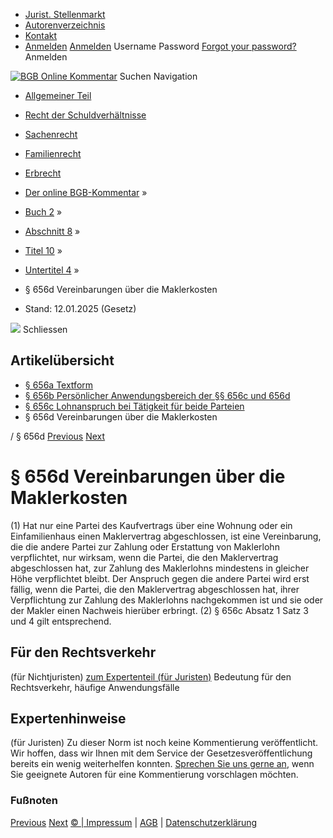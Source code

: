   * [Jurist. Stellenmarkt](https://bgb.kommentar.de/Buch-2/Abschnitt-8/Titel-10/Untertitel-4/</job-board> "Jurist. Stellenmarkt")
  * [Autorenverzeichnis](https://bgb.kommentar.de/Buch-2/Abschnitt-8/Titel-10/Untertitel-4/</Autorenverzeichnis> "Autorenverzeichnis")
  * [Kontakt](https://bgb.kommentar.de/Buch-2/Abschnitt-8/Titel-10/Untertitel-4/</Kontakt>)
  * [Anmelden](https://bgb.kommentar.de/Buch-2/Abschnitt-8/Titel-10/Untertitel-4/<#login> "show login form") [Anmelden](https://bgb.kommentar.de/Buch-2/Abschnitt-8/Titel-10/Untertitel-4/<#> "hide login form") Username Password
[Forgot your password?](https://bgb.kommentar.de/Buch-2/Abschnitt-8/Titel-10/Untertitel-4/</user/forgotpassword>) Anmelden 


[![BGB Online Kommentar](https://bgb.kommentar.de/extension/bgb/design/bgb/images/logo.png)](https://bgb.kommentar.de/Buch-2/Abschnitt-8/Titel-10/Untertitel-4/</> "BGB Online Kommentar")
Suchen
Navigation
  * [Allgemeiner Teil](https://bgb.kommentar.de/Buch-2/Abschnitt-8/Titel-10/Untertitel-4/</Buch-1>)
  * [Recht der Schuldverhältnisse](https://bgb.kommentar.de/Buch-2/Abschnitt-8/Titel-10/Untertitel-4/</Buch-2>)
  * [Sachenrecht](https://bgb.kommentar.de/Buch-2/Abschnitt-8/Titel-10/Untertitel-4/</Buch-3>)
  * [Familienrecht](https://bgb.kommentar.de/Buch-2/Abschnitt-8/Titel-10/Untertitel-4/</Buch-4>)
  * [Erbrecht](https://bgb.kommentar.de/Buch-2/Abschnitt-8/Titel-10/Untertitel-4/</Buch-5>)


  * [Der online BGB-Kommentar](https://bgb.kommentar.de/Buch-2/Abschnitt-8/Titel-10/Untertitel-4/</>) »
  * [Buch 2](https://bgb.kommentar.de/Buch-2/Abschnitt-8/Titel-10/Untertitel-4/</Buch-2>) »
  * [Abschnitt 8](https://bgb.kommentar.de/Buch-2/Abschnitt-8/Titel-10/Untertitel-4/</Buch-2/Abschnitt-8>) »
  * [Titel 10](https://bgb.kommentar.de/Buch-2/Abschnitt-8/Titel-10/Untertitel-4/</Buch-2/Abschnitt-8/Titel-10>) »
  * [Untertitel 4](https://bgb.kommentar.de/Buch-2/Abschnitt-8/Titel-10/Untertitel-4/</Buch-2/Abschnitt-8/Titel-10/Untertitel-4>) »
  * § 656d Vereinbarungen über die Maklerkosten 
  * Stand: 12.01.2025 (Gesetz) 


![](https://vg01.met.vgwort.de/na/1c9909529ead4f509072c06d9081a7d5)
Schliessen 
## Artikelübersicht
  * [ § 656a Textform ](https://bgb.kommentar.de/Buch-2/Abschnitt-8/Titel-10/Untertitel-4/</Buch-2/Abschnitt-8/Titel-10/Untertitel-4/Textform>)
  * [ § 656b Persönlicher Anwendungsbereich der §§ 656c und 656d ](https://bgb.kommentar.de/Buch-2/Abschnitt-8/Titel-10/Untertitel-4/</Buch-2/Abschnitt-8/Titel-10/Untertitel-4/Persoenlicher-Anwendungsbereich-der-656c-und-656d>)
  * [ § 656c Lohnanspruch bei Tätigkeit für beide Parteien ](https://bgb.kommentar.de/Buch-2/Abschnitt-8/Titel-10/Untertitel-4/</Buch-2/Abschnitt-8/Titel-10/Untertitel-4/Lohnanspruch-bei-Taetigkeit-fuer-beide-Parteien>)
  * § 656d Vereinbarungen über die Maklerkosten 


/ § 656d 
[Previous](https://bgb.kommentar.de/Buch-2/Abschnitt-8/Titel-10/Untertitel-4/</Buch-2/Abschnitt-8/Titel-10/Untertitel-4/Lohnanspruch-bei-Taetigkeit-fuer-beide-Parteien> "§ 656c Lohnanspruch bei Tätigkeit für beide Parteien") [Next](https://bgb.kommentar.de/Buch-2/Abschnitt-8/Titel-10/Untertitel-4/</Buch-2/Abschnitt-8/Titel-11/Bindendes-Versprechen> "§ 657 Bindendes Versprechen")
# § 656d Vereinbarungen über die Maklerkosten
(1) Hat nur eine Partei des Kaufvertrags über eine Wohnung oder ein Einfamilienhaus einen Maklervertrag abgeschlossen, ist eine Vereinbarung, die die andere Partei zur Zahlung oder Erstattung von Maklerlohn verpflichtet, nur wirksam, wenn die Partei, die den Maklervertrag abgeschlossen hat, zur Zahlung des Maklerlohns mindestens in gleicher Höhe verpflichtet bleibt. Der Anspruch gegen die andere Partei wird erst fällig, wenn die Partei, die den Maklervertrag abgeschlossen hat, ihrer Verpflichtung zur Zahlung des Maklerlohns nachgekommen ist und sie oder der Makler einen Nachweis hierüber erbringt.
(2) § 656c Absatz 1 Satz 3 und 4 gilt entsprechend.
## Für den Rechtsverkehr 
(für Nichtjuristen)
[zum Expertenteil (für Juristen)](https://bgb.kommentar.de/Buch-2/Abschnitt-8/Titel-10/Untertitel-4/<#expertenhinweise>)
Bedeutung für den Rechtsverkehr, häufige Anwendungsfälle
## Expertenhinweise
(für Juristen)
Zu dieser Norm ist noch keine Kommentierung veröffentlicht. Wir hoffen, dass wir Ihnen mit dem Service der Gesetzesveröffentlichung bereits ein wenig weiterhelfen konnten. [Sprechen Sie uns gerne an](https://bgb.kommentar.de/Buch-2/Abschnitt-8/Titel-10/Untertitel-4/</Kontakt>), wenn Sie geeignete Autoren für eine Kommentierung vorschlagen möchten. 
### Fußnoten
[Previous](https://bgb.kommentar.de/Buch-2/Abschnitt-8/Titel-10/Untertitel-4/</Buch-2/Abschnitt-8/Titel-10/Untertitel-4/Lohnanspruch-bei-Taetigkeit-fuer-beide-Parteien> "§ 656c Lohnanspruch bei Tätigkeit für beide Parteien") [Next](https://bgb.kommentar.de/Buch-2/Abschnitt-8/Titel-10/Untertitel-4/</Buch-2/Abschnitt-8/Titel-11/Bindendes-Versprechen> "§ 657 Bindendes Versprechen")
[© | Impressum](https://bgb.kommentar.de/Buch-2/Abschnitt-8/Titel-10/Untertitel-4/</Kontakt>) | [AGB](https://bgb.kommentar.de/Buch-2/Abschnitt-8/Titel-10/Untertitel-4/</AGB>) | [Datenschutzerklärung](https://bgb.kommentar.de/Buch-2/Abschnitt-8/Titel-10/Untertitel-4/</Datenschutzerklaerung-fuer-Leser>)
